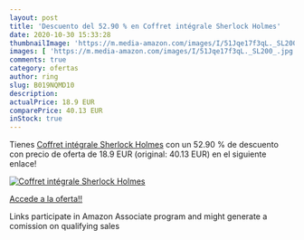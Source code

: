 ```yaml
---
layout: post
title: 'Descuento del 52.90 % en Coffret intégrale Sherlock Holmes'
date: 2020-10-30 15:33:28
thumbnailImage: 'https://m.media-amazon.com/images/I/51Jqe17f3qL._SL200_.jpg'
images: [ 'https://m.media-amazon.com/images/I/51Jqe17f3qL._SL200_.jpg' ]
comments: true
category: ofertas
author: ring
slug: B019NQMD10
description:
actualPrice: 18.9 EUR
comparePrice: 40.13 EUR
inStock: true
---
```


Tienes [Coffret intégrale Sherlock Holmes](https://www.amazon.fr/dp/B019NQMD10/?tag=tolees0d-21) con un 52.90 % de descuento con precio de oferta de 18.9 EUR (original: 40.13 EUR) en el siguiente enlace!

[![Coffret intégrale Sherlock Holmes](https://m.media-amazon.com/images/I/51Jqe17f3qL._SL200_.jpg)](https://www.amazon.fr/dp/B019NQMD10/?tag=tolees0d-21)

[Accede a la oferta!!](https://www.amazon.fr/dp/B019NQMD10/?tag=tolees0d-21)

Links participate in Amazon Associate program and might generate a comission on qualifying sales


